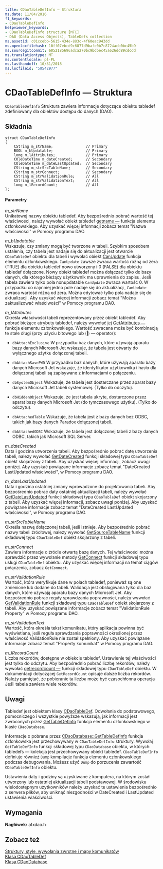 ```yaml
---
title: CDaoTableDefInfo — Struktura
ms.date: 11/04/2016
f1_keywords:
- CDaoTableDefInfo
helpviewer_keywords:
- CDaoTableDefInfo structure [MFC]
- DAO (Data Access Objects), TableDefs collection
ms.assetid: c01ccebb-5615-434e-883c-4f60eac943dd
ms.openlocfilehash: 10ff07ebcd9c6877d9bafc0b7c8724acb0bc45b9
ms.sourcegitcommit: 6052185696adca270bc9bdbec45a626dd89cdcdd
ms.translationtype: MT
ms.contentlocale: pl-PL
ms.lasthandoff: 10/31/2018
ms.locfileid: "50542977"
---
```

# <a name="cdaotabledefinfo-structure"></a>CDaoTableDefInfo — Struktura

`CDaoTableDefInfo` Struktura zawiera informacje dotyczące obiektu tabledef zdefiniowany dla obiektów dostępu do danych (DAO).

## <a name="syntax"></a>Składnia

```
struct CDaoTableDefInfo
{
    CString m_strName;               // Primary
    BOOL m_bUpdatable;               // Primary
    long m_lAttributes;              // Primary
    COleDateTime m_dateCreated;      // Secondary
    COleDateTime m_dateLastUpdated;  // Secondary
    CString m_strSrcTableName;       // Secondary
    CString m_strConnect;            // Secondary
    CString m_strValidationRule;     // All
    CString m_strValidationText;     // All
    long m_lRecordCount;             // All
};
```

#### <a name="parameters"></a>Parametry

*m_strName*<br/>
Unikatowej nazwy obiektu tabledef. Aby bezpośrednio pobrać wartość tej właściwości, należy wywołać obiekt tabledef [getname —](../../mfc/reference/cdaotabledef-class.md#getname) funkcja elementu członkowskiego. Aby uzyskać więcej informacji zobacz temat "Nazwa właściwości" w Pomocy programu DAO.

*m_bUpdatable*<br/>
Wskazuje, czy zmiany mogą być tworzone w tabeli. Szybkim sposobem ustalenia, czy tabela jest nadaje się do aktualizacji jest otwarcie `CDaoTableDef` obiektu dla tabeli i wywołać obiekt [CanUpdate](../../mfc/reference/cdaotabledef-class.md#canupdate) funkcja elementu członkowskiego. `CanUpdate` zawsze zwraca wartość różną od zera (TRUE) dla obiektu tabledef nowo utworzony i 0 (FALSE) dla obiektu tabledef dołączone. Nowy obiekt tabledef można dołączać tylko do bazy danych, dla którego bieżący użytkownik ma uprawnienia do zapisu. Jeśli tabela zawiera tylko pola nonupdatable `CanUpdate` zwraca wartość 0. W przypadku co najmniej jedno pole nadaje się do aktualizacji, `CanUpdate` zwraca wartość różną od zera. Można edytować tylko pola nadaje się do aktualizacji. Aby uzyskać więcej informacji zobacz temat "Można zaktualizować właściwości" w Pomocy programu DAO.

*m_lAttributes*<br/>
Określa właściwości tabeli reprezentowany przez obiekt tabledef. Aby pobrać bieżące atrybuty tabledef, należy wywołać jej [GetAttributes —](../../mfc/reference/cdaotabledef-class.md#getattributes) funkcja elementu członkowskiego. Wartość zwracana może być kombinacją te stałe długi (przy użyciu bitowego lub (**&#124;**) — operator):

- `dbAttachExclusive` W przypadku baz danych, które używają aparatu bazy danych Microsoft Jet wskazuje, że tabela jest otwarty do wyłącznego użytku dołączonej tabeli.

- `dbAttachSavePWD` W przypadku baz danych, które używają aparatu bazy danych Microsoft Jet wskazuje, że identyfikator użytkownika i hasło dla dołączonej tabeli są zapisywane z informacjami o połączeniu.

- `dbSystemObject` Wskazuje, że tabela jest dostarczane przez aparat bazy danych Microsoft Jet tabeli systemowej. (Tylko do odczytu).

- `dbHiddenObject` Wskazuje, że jest tabela ukryte, dostarczone przez aparat bazy danych Microsoft Jet (do tymczasowego użytku). (Tylko do odczytu).

- `dbAttachedTable` Wskazuje, że tabela jest z bazy danych bez ODBC, takich jak bazy danych Paradox dołączonej tabeli.

- `dbAttachedODBC` Wskazuje, że tabela jest dołączonej tabeli z bazy danych ODBC, takich jak Microsoft SQL Server.

*m_dateCreated*<br/>
Data i godzina utworzenia tabeli. Aby bezpośrednio pobrać datę utworzenia tabeli, należy wywołać [GetDateCreated](../../mfc/reference/cdaotabledef-class.md#getdatecreated) funkcji składowej typu `CDaoTableDef` obiekt skojarzony z tabeli. Aby uzyskać więcej informacji, zobacz uwagi poniżej. Aby uzyskać powiązane informacje zobacz temat "DateCreated LastUpdated właściwości", w Pomocy programu DAO.

*m_dateLastUpdated*<br/>
Data i godzina ostatniej zmiany wprowadzone do projektowania tabeli. Aby bezpośrednio pobrać daty ostatniej aktualizacji tabeli, należy wywołać [GetDateLastUpdated](../../mfc/reference/cdaotabledef-class.md#getdatelastupdated) funkcji składowej typu `CDaoTableDef` obiekt skojarzony z tabeli. Aby uzyskać więcej informacji, zobacz uwagi poniżej. Aby uzyskać powiązane informacje zobacz temat "DateCreated LastUpdated właściwości", w Pomocy programu DAO.

*m_strSrcTableName*<br/>
Określa nazwę dołączonej tabeli, jeśli istnieje. Aby bezpośrednio pobrać nazwy tabeli źródłowej, należy wywołać [GetSourceTableName](../../mfc/reference/cdaotabledef-class.md#getsourcetablename) funkcji składowej typu `CDaoTableDef` obiekt skojarzony z tabeli.

*m_strConnect*<br/>
Zawiera informacje o źródle otwartą bazę danych. Tej właściwości można sprawdzić przez wywołanie metody [GetConnect](../../mfc/reference/cdaotabledef-class.md#getconnect) funkcji składowej typu usługi `CDaoTableDef` obiektu. Aby uzyskać więcej informacji na temat ciągów połączenia, zobacz `GetConnect`.

*m_strValidationRule*<br/>
Wartość, która weryfikuje dane w polach tabledef, ponieważ są one zmienione lub dodane do tabeli. Walidacja jest obsługiwana tylko dla baz danych, które używają aparatu bazy danych Microsoft Jet. Aby bezpośrednio pobrać reguły sprawdzania poprawności, należy wywołać [GetValidationRule](../../mfc/reference/cdaotabledef-class.md#getvalidationrule) funkcji składowej typu `CDaoTableDef` obiekt skojarzony z tabeli. Aby uzyskać powiązane informacje zobacz temat "ValidationRule Property" w Pomocy programu DAO.

*m_strValidationText*<br/>
Wartość, która określa tekst komunikatu, który aplikacja powinna być wyświetlana, jeśli reguła sprawdzania poprawności określonej przez właściwość ValidationRule nie został spełniony. Aby uzyskać powiązane informacje zobacz temat "Property komunikat" w Pomocy programu DAO.

*m_lRecordCount*<br/>
Liczba rekordów, dostępne w obiekcie tabledef. Ustawienie tej właściwości jest tylko do odczytu. Aby bezpośrednio pobrać liczbę rekordów, należy wywołać [getrecordcount —](../../mfc/reference/cdaotabledef-class.md#getrecordcount) funkcji składowej typu `CDaoTableDef` obiektu. W dokumentacji dotyczącej `GetRecordCount` opisuje dalsze liczba rekordów. Należy pamiętać, że pobieranie ta liczba może być czasochłonna operacja Jeśli tabela zawiera wiele rekordów.

## <a name="remarks"></a>Uwagi

Tabledef jest obiektem klasy [CDaoTableDef](../../mfc/reference/cdaotabledef-class.md). Odwołania do podstawowego, pomocniczego i wszystkie powyższe wskazują, jak informacji jest zwróconych przez [GetTableDefInfo](../../mfc/reference/cdaodatabase-class.md#gettabledefinfo) funkcja elementu członkowskiego w klasie `CDaoDatabase`.

Informacje o pobrane przez [CDaoDatabase::GetTableDefInfo](../../mfc/reference/cdaodatabase-class.md#gettabledefinfo) funkcja członkowska jest przechowywany w `CDaoTableDefInfo` struktury. Wywołaj `GetTableDefInfo` funkcji składowej typu `CDaoDatabase` obiektu, w których tabledefs — kolekcja jest przechowywany obiekt tabledef. `CDaoTableDefInfo` definiuje również `Dump` kompilacje funkcja elementu członkowskiego podczas debugowania. Możesz użyć `Dump` do porzucenia zawartość `CDaoTableDefInfo` obiektu.

Ustawienia daty i godziny są uzyskiwane z komputera, na którym został utworzony lub ostatniej aktualizacji tabeli podstawowej. W środowisku wielodostępnym użytkowników należy uzyskać te ustawienia bezpośrednio z serwera plików, aby uniknąć niezgodności w DateCreated i LastUpdated ustawienia właściwości.

## <a name="requirements"></a>Wymagania

**Nagłówek:** afxdao.h

## <a name="see-also"></a>Zobacz też

[Struktury, style, wywołania zwrotne i mapy komunikatów](../../mfc/reference/structures-styles-callbacks-and-message-maps.md)<br/>
[Klasa CDaoTableDef](../../mfc/reference/cdaotabledef-class.md)<br/>
[Klasa CDaoDatabase](../../mfc/reference/cdaodatabase-class.md)
